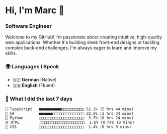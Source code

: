 # Hi, I'm Marc 👋 
### Software Engineer

Welcome to my GitHub! I'm passionate about creating intuitive, high-quality web applications. Whether it's building sleek front-end designs or tackling complex back-end challenges, I'm always eager to learn and improve my skills.  

### 🌍 Languages I Speak  
- 🇩🇪 **German** (Native)  
- 🇬🇧 **English** (Fluent)

### 🤯 What I did the last 7 days

```
🔷 TypeScript   ■■■■■■■■■■□□□□□□□□□□ 52.1% (5 hrs 44 mins)
🔷 C#           ■■■■■■□□□□□□□□□□□□□□ 32.5% (3 hrs 34 mins)
🐍 Python       □□□□□□□□□□□□□□□□□□□□  3.7% (0 hrs 24 mins)
🌐 HTML         □□□□□□□□□□□□□□□□□□□□  1.6% (0 hrs 10 mins)
🎨 CSS          □□□□□□□□□□□□□□□□□□□□  1.4% (0 hrs 9 mins)
```